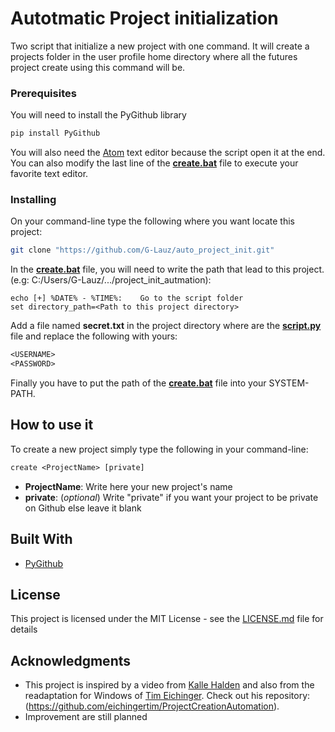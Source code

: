 # Autotmatic Project initialization

Two script that initialize a new project with one command. It will create a projects folder in the user profile home directory where all the futures project create using this command will be.

### Prerequisites

You will need to install the PyGithub library
```bash
pip install PyGithub
```

You will also need the [Atom](https://atom.io/) text editor because the script open it at the end. You can also modify the last line of the **[create.bat](batch/create.bat)** file to execute your favorite text editor.

### Installing

On your command-line type the following where you want locate this project:
```bash
git clone "https://github.com/G-Lauz/auto_project_init.git"
```

In the **[create.bat](batch/create.bat)** file, you will need to write the path that lead to this project. (e.g: C:/Users/G-Lauz/.../project_init_autmation):
```batch
echo [+] %DATE% - %TIME%:    Go to the script folder
set directory_path=<Path to this project directory>
```

Add a file named **secret.txt** in the project directory where are the **[script.py](script.py)** file and replace the following with yours:
```txt
<USERNAME>
<PASSWORD>
```

Finally you have to put the path of the **[create.bat](batch/create.bat)** file into your SYSTEM-PATH.

## How to use it

To create a new project simply type the following in your command-line:
```txt
create <ProjectName> [private]
```
* **ProjectName**: Write here your new project's name
* **private**: (*optional*) Write "private" if you want your project to be private on Github else leave it blank

## Built With

* [PyGithub](https://pypi.org/project/PyGithub/)

## License

This project is licensed under the MIT License - see the [LICENSE.md](LICENSE.md) file for details

## Acknowledgments

* This project is inspired by a video from [Kalle Halden](https://github.com/KalleHallden) and also from the readaptation for Windows of [Tim Eichinger](https://github.com/eichingertim). Check out his repository: (https://github.com/eichingertim/ProjectCreationAutomation).
* Improvement are still planned
